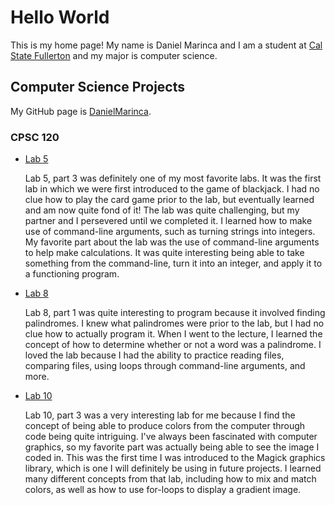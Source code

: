 # Hello World

This is my home page! My name is Daniel Marinca and I am a student at [Cal State Fullerton](http://www.fullerton.edu/) and my major is computer science.

## Computer Science Projects

My GitHub page is [DanielMarinca](http://github.com/DanielMarinca).

### CPSC 120

* [Lab 5](https://github.com/cpsc-pilot-fall-2022/cpsc-120-lab-05-daniel-and-grant)

    Lab 5, part 3 was definitely one of my most favorite labs. It was the first lab in which we were first introduced to the game of blackjack. I had no clue how to play the card game prior to the lab, but eventually learned and am now quite fond of it! The lab was quite challenging, but my partner and I persevered until we completed it. I learned how to make use of command-line arguments, such as turning strings into integers. My favorite part about the lab was the use of command-line arguments to help make calculations. It was quite interesting being able to take something from the command-line, turn it into an integer, and apply it to a functioning program.


* [Lab 8](https://github.com/cpsc-pilot-fall-2022/cpsc-120-lab-08-daniel-and-chriztian)

    Lab 8, part 1 was quite interesting to program because it involved finding palindromes. I knew what palindromes were prior to the lab, but I had no clue how to actually program it. When I went to the lecture, I learned the concept of how to determine whether or not a word was a palindrome. I loved the lab because I had the ability to practice reading files, comparing files, using loops through command-line arguments, and more.

* [Lab 10](https://github.com/cpsc-pilot-fall-2022/cpsc-120-lab-10-daniel-and-partner)

    Lab 10, part 3 was a very interesting lab for me because I find the concept of being able to produce colors from the computer through code being quite intriguing. I've always been fascinated with computer graphics, so my favorite part was actually being able to see the image I coded in. This was the first time I was introduced to the Magick graphics library, which is one I will definitely be using in future projects. I learned many different concepts from that lab, including how to mix and match colors, as well as how to use for-loops to display a gradient image.